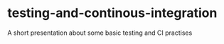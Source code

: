 testing-and-continous-integration
=================================

A short presentation about some basic testing and CI practises
